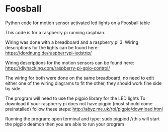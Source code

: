 # Foosball
Python code for motion sensor activated led lights on a Foosball table

This code is for a raspberry pi running raspbian.

Wiring was done with a breadboard and a raspberry pi 3.
Wiring descriptions for the lights can be found here:
https://dordnung.de/raspberrypi-ledstrip/

Wiring descriptions for the motion sensors can be found here:
https://diyhacking.com/raspberry-pi-gpio-control/

The wiring for both were done on the same breadboard, no need to edit either one of the wiring diagrams to fit the other, they should work fine side by side.


 The program will need to use the pigpio library for the LED lights
 To download if your raspberry pi does not have pigpio (most should come preinstalled) follow these steps:
 http://abyz.me.uk/rpi/pigpio/download.html
  
 Running the program:
 open terminal and type: sudo pigpiod //this will start the pigpio deamon
 then you are able to run your program
